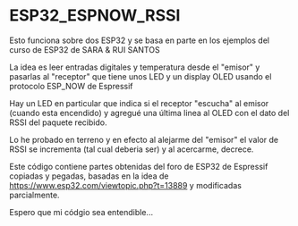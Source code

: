 # ESP32_ESPNOW_RSSI
Esto funciona sobre dos ESP32 y se basa en parte en los ejemplos del curso de ESP32 de SARA & RUI SANTOS

La idea es leer entradas digitales y temperatura desde el "emisor" y pasarlas al "receptor" que tiene unos LED y un display OLED usando el protocolo ESP_NOW de Espressif

Hay un LED en particular que indica si el receptor "escucha" al emisor (cuando esta encendido) y agregué una última linea al OLED con el dato del RSSI del paquete recibido.

Lo he probado en terreno y en efecto al alejarme del "emisor" el valor de RSSI se incrementa (tal cual deberia ser) y al acercarme, decrece.

Este código contiene partes obtenidas del foro de ESP32 de Espressif copiadas y pegadas, basadas en la idea de https://www.esp32.com/viewtopic.php?t=13889 y modificadas parcialmente.

Espero que mi códgio sea entendible...
